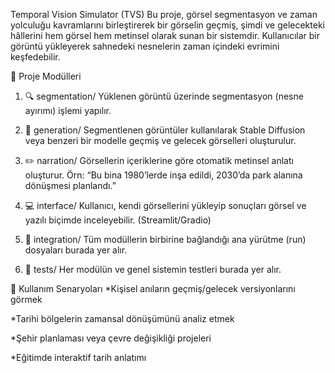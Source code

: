Temporal Vision Simulator (TVS)
Bu proje, görsel segmentasyon ve zaman yolculuğu kavramlarını birleştirerek bir görselin geçmiş, şimdi ve gelecekteki hâllerini hem görsel 
hem metinsel olarak sunan bir sistemdir. Kullanıcılar bir görüntü yükleyerek sahnedeki nesnelerin zaman içindeki evrimini keşfedebilir.

🧩 Proje Modülleri
1. 🔍 segmentation/
Yüklenen görüntü üzerinde segmentasyon (nesne ayırımı) işlemi yapılır.

2. 📸 generation/
Segmentlenen görüntüler kullanılarak Stable Diffusion veya benzeri bir modelle geçmiş ve gelecek görselleri oluşturulur.

3. ✏️ narration/
Görsellerin içeriklerine göre otomatik metinsel anlatı oluşturur. Örn: “Bu bina 1980’lerde inşa edildi, 2030’da park alanına dönüşmesi planlandı.”

4. 💻 interface/
Kullanıcı, kendi görsellerini yükleyip sonuçları görsel ve yazılı biçimde inceleyebilir. (Streamlit/Gradio)

5. 🔗 integration/
Tüm modüllerin birbirine bağlandığı ana yürütme (run) dosyaları burada yer alır.

6. 🧪 tests/
Her modülün ve genel sistemin testleri burada yer alır.

🧠 Kullanım Senaryoları
*Kişisel anıların geçmiş/gelecek versiyonlarını görmek

*Tarihi bölgelerin zamansal dönüşümünü analiz etmek

*Şehir planlaması veya çevre değişikliği projeleri

*Eğitimde interaktif tarih anlatımı

